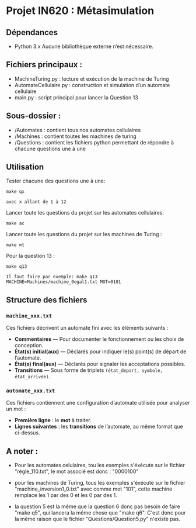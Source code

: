 # Projet IN620 : Métasimulation

## Dépendances
- Python 3.x
Aucune bibliothèque externe n’est nécessaire.

## Fichiers principaux :
- MachineTuring.py : lecture et exécution de la machine de Turing
- AutomateCellulaire.py : construction et simulation d’un automate cellulaire
- main.py : script principal pour lancer la Question 13

## Sous-dossier :
- /Automates : contient tous nos automates cellulaires
- /Machines : contient toutes les machines de turing
- /Questions : contient les fichiers python permettant de répondre à chacune questions une à une
  
## Utilisation
Tester chacune des questions une à une:
    
    make qx
    
    avec x allant de 1 à 12

Lancer toute les questions du projet sur les automates cellulaires:
    
    make ac

Lancer toute les questions du projet sur les machines de Turing :
    
    make mt

Pour la question 13 :
    
    make q13
    
    Il faut faire par exemple: make q13 MACHINE=Machines/machine_0egal1.txt MOT=0101
    
## Structure des fichiers

### `machine_xxx.txt`

Ces fichiers décrivent un automate fini avec les éléments suivants :

- **Commentaires** — Pour documenter le fonctionnement ou les choix de conception.
- **État(s) initial(aux)** — Déclarés pour indiquer le(s) point(s) de départ de l’automate.
- **État(s) final(aux)** — Déclarés pour signaler les acceptations possibles.
- **Transitions** — Sous forme de triplets `(état_depart, symbole, état_arrivée)`.

### `automate_xxx.txt`

Ces fichiers contiennent une configuration d’automate utilisée pour analyser un mot :

- **Première ligne** : le **mot** à traiter.
- **Lignes suivantes** : les **transitions** de l’automate, au même format que ci-dessus.

## A noter :

- Pour les automates celulaires, tou les exemples s'éxécute sur le fichier "règle_110.txt", le mot associé est donc : "0000100"
  
- pour les machines de Turing, tous les exemples s'éxécute sur le fichier "machine_inversion1_0.txt" avec comme mot "101", cette machine remplace les 1 par des 0 et les 0 par des 1.

- la question 5 est la même que la question 6 donc pas besoin de faire "make q5", qui lancera la même chose que "make q6". C'est donc pour la même raison que le fichier "Questions/Question5.py" n'existe pas.

